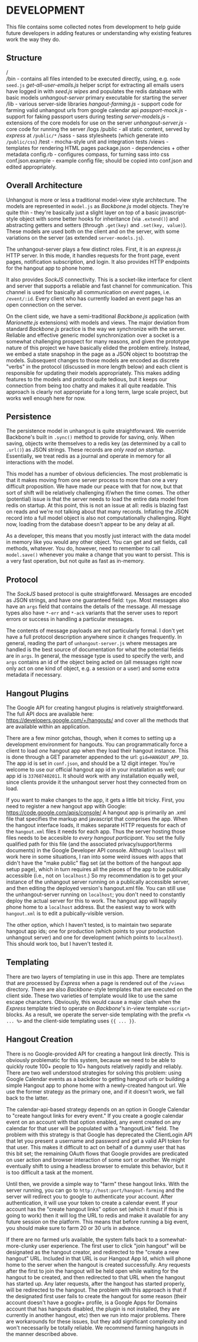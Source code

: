 DEVELOPMENT
===========

This file contains some collected notes from development to help guide future developers in adding features or understanding why existing features work the way they do. 

Structure
---------

/	
	/bin - contains all files intended to be executed directly, using, e.g. `node seed.js`
		_get-all-user-emails.js_ helper script for extracting all emails users have logged in with
		_seed.js_  _wipes_ and populates the redis database with basic models
		_unhangout-server_ primary executable for starting the server
	/lib - various server-side libraries
		_hangout-farming.js_ - support code for farming valid unhangout urls from google calendar api
		_passport-mock.js_ - support for faking passport users during testing
		_server-models.js_ - extensions of the core models for use on the server
		_unhangout-server.js_ - core code for running the server
	/logs
	/public - all static content, served by *express* at `/public/*`
	/sass - sass stylesheets (which generate into `/public/css`)
	/test - mocha-style unit and integration tests
	/views - templates for rendering HTML pages
	package.json - dependencies + other metadata
	config.rb - configures compass, for turning sass into css
	conf.json.example - example config file; should be copied into conf.json and edited appropriately.


Overall Architecture
--------------------

Unhangout is more or less a traditional model-view style architecture. The models are represented in `model.js` as *Backbone.js* model objects. They're quite thin - they're basically just a slight layer on top of a basic javascript-style object with some better hooks for inheritance (via `.extend()`) and abstracting getters and setters (through `.get(key)` and `.set(key, value)`). These models are used both on the client and on the server, with some variations on the server (as extended `server-models.js`). 

The unhangout-server plays a few distinct roles. First, it is an *express.js* HTTP server. In this mode, it handles requests for the front page, event pages, notification subscription, and login. It also provides HTTP endpoints for the hangout app to phone home. 

It also provides *SockJS* connectivity. This is a socket-like interface for client and server that supports a reliable and fast channel for communication. This channel is used for basically all communication on _event_ pages, i.e. `/event/:id`. Every client who has currently loaded an event page has an open connection on the server.

On the client side, we have a semi-traditional *Backbone.js* application (with *Marionette.js* extensions) with models and views. The major deviation from standard *Backbone.js* practice is the way we synchronize with the server. Reliable and effective generic model synchronization over a socket is a somewhat challenging prospect for many reasons, and given the prototype nature of this project we have basically elided the problem entirely. Instead, we embed a state snapshop in the page as a JSON object to bootstrap the models. Subsequent changes to those models are encoded as discrete "verbs" in the protocol (discussed in more length below) and each client is responsible for updating their models appropriately. This makes adding features to the models and protocol quite tedious, but it keeps our connection from being too chatty and makes it all quite readable. This approach is clearly not appropriate for a long term, large scale project, but works well enough here for now.


Persistence
-----------

The persistence model in unhangout is quite straightforward. We override Backbone's built in `.sync()` method to provide for saving, only. When saving, objects write themselves to a redis key (as determined by a call to `.url()`) as JSON strings. These records are _only read on startup_. Essentially, we treat redis as a journal and operate in memory for all interactions with the model. 

This model has a number of obvious deficiencies. The most problematic is that it makes moving from one server process to more than one a very difficult proposition. We have made our peace with that for now, but that sort of shift will be relatively challenging if/when the time comes. The other (potential) issue is that the server needs to load the entire data model from redis on startup. At this point, this is not an issue at all: redis is blazing fast on reads and we're not talking about that many records. Inflating the JSON record into a full model object is also not computationally challenging. Right now, loading from the database doesn't appear to be any delay at all.

As a developer, this means that you mostly just interact with the data model in memory like you would any other object. You can get and set fields, call methods, whatever. You do, however, need to remember to call `model.save()` whenever you make a change that you want to persist. This is a very fast operation, but not quite as fast as in-memory.


Protocol
--------

The *SockJS* based protocol is quite straightforward. Messages are encoded as JSON strings, and have one guaranteed field: `type`. Most messages also have an `args` field that contains the details of the message. All message types also have `*-err` and `*-ack` variants that the server uses to report errors or success in handling a particular messages.

The contents of message payloads are not particularly formal. I don't yet have a full protocol description anywhere since it changes frequently. In general, reading the part of `unhangout-server.js` where messages are handled is the best source of documentation for what the potential fields are in `args`. In general, the message type is used to specify the verb, and `args` contains an id of the object being acted on (all messages right now only act on one kind of object, e.g. a session or a user) and some extra metadata if necessary.


Hangout Plugins
---------------

The Google API for creating hangout plugins is relatively straightforward. The full API docs are available here: https://developers.google.com/+/hangouts/ and cover all the methods that are available within an application.

There are a few minor gotchas, though, when it comes to setting up a development environment for hangouts. You can programmatically force a client to load *one* hangout app when they load their hangout instance. This is done through a GET parameter appended to the url: `gid=HANGOUT_APP_ID`. The app id is set in `conf.json`, and should be a 12 digit integer. You're welcome to use our official hangout app id in your installation as well; our app id is `337607402011`. It should work with any installation equally well, since clients provide it the unhangout server host they connected from on load. 

If you want to make changes to the app, it gets a little bit tricky. First, you need to register a new hangout app witih Google: https://code.google.com/apis/console/ A hangout app is primarily an .xml file that specifies the markup and javascript that comprises the app. When the hangout interface loads, it makes separate HTTP requests for each of the `hangout.xml` files it needs for each app. Thus the server hosting those files needs to be accesible _to every hangout participant_. You set the fully qualified path for this file (and the associated privacy/support/terms documents) in the Google Developer API console. Although `localhost` will work here in some situations, I ran into some weird issues with apps that didn't have the "make public" flag set (at the bottom of the hangout app setup page), which in turn requires all the pieces of the app to be publically accessible (i.e., not on `localhost`.) So my recommendation is to get your instance of the unhangout server running on a publically accessible server, and then editing the deployed version's hangout.xml file. You can still use the unhangout-server running on `localhost`; you don't need to constantly deploy the actual server for this to work. The hangout app will happily phone home to a `localhost` address. But the easiest way to work with `hangout.xml` is to edit a pubically-visible version. 

The other option, which I haven't tested, is to maintain two separate hangout app ids; one for production (which points to your production unhangout server) and one for development (which points to `localhost`). This should work too, but I haven't tested it.


Templating
----------

There are two layers of templating in use in this app. There are templates that are processed by *Express* when a page is rendered out of the `/views` directory. There are also *Backbone*-style templates that are executed on the client side. These two varieties of template would like to use the same escape characters. Obviously, this would cause a major clash when the *Express* template tried to operate on *Backbone*'s in-view template `<script>` blocks. As a result, we operate the server-side templating with the prefix `<% ... %>` and the client-side templating uses `{{ ... }}`. 


Hangout Creation
----------------

There is no Google-provided API for creating a hangout link directly. This is obviously problematic for this system, because we need to be able to quickly route 100+ people to 10+ hangouts relatively rapidly and reliably. There are two well understood strategies for solving this problem: using Google Calendar events as a backdoor to getting hangout urls or building a simple Hangout app to phone home with a newly-created hangout url. We use the former strategy as the primary one, and if it doesn't work, we fall back to the latter.

The calendar-api-based strategy depends on an option in Google Calendar to "create hangout links for every event." If you create a google calendar event on an account with that option enabled, any event created on any calendar for that user will be populated with a "hangoutLink" field. The problem with this strategy is that Google has deprecated the ClientLogin API that let you present a username and password and get a valid API token for that user. This makes it difficult to act on behalf of a dummy user that has this bit set; the remaining OAuth flows that Google provides are predicated on user action and browser interaction of some sort or another. We might eventually shift to using a headless browser to emulate this behavior, but it is too difficult a task at the moment.

Until then, we provide a simple way to "farm" these hangout links. With the server running, you can go to `http://host:port/hangout-farming` and the server will redirect you to google to authenticate your account. After authentication, it will use your token to create a calendar event. If your account has the "create hangout links" option set (which it _must_ if this is going to work) then it will log the URL to redis and make it available for any future session on the platform. This means that before running a big event, you should make sure to farm 20 or 30 urls in advance. 

If there are no farmed urls available, the system falls back to a somewhat-more-clunky user experience. The first user to click "join hangout" will be designated as the hangout creator, and redirected to the "create a new hangout" URL. Included in that URL is our Hangout App Id, which will phone home to the server when the hangout is created successfully. Any requests after the first to join the hangout will be held open while waiting for the hangout to be created, and then redirected to that URL when the hangout has started up. Any later requests, after the hangout has started properly, will be redirected to the hangout. The problem with this approach is that if the designated first user fails to create the hangout for some reason (their account doesn't have a google+ profile, is a Google Apps for Domains account that has hangouts disabled, the plugin is not installed, they are currently in another hangout, etc) then we run into major problems. There are workarounds for these issues, but they add significant complexity and won't necessarily be totally reliable. We recommend farming hangouts in the manner described above.
